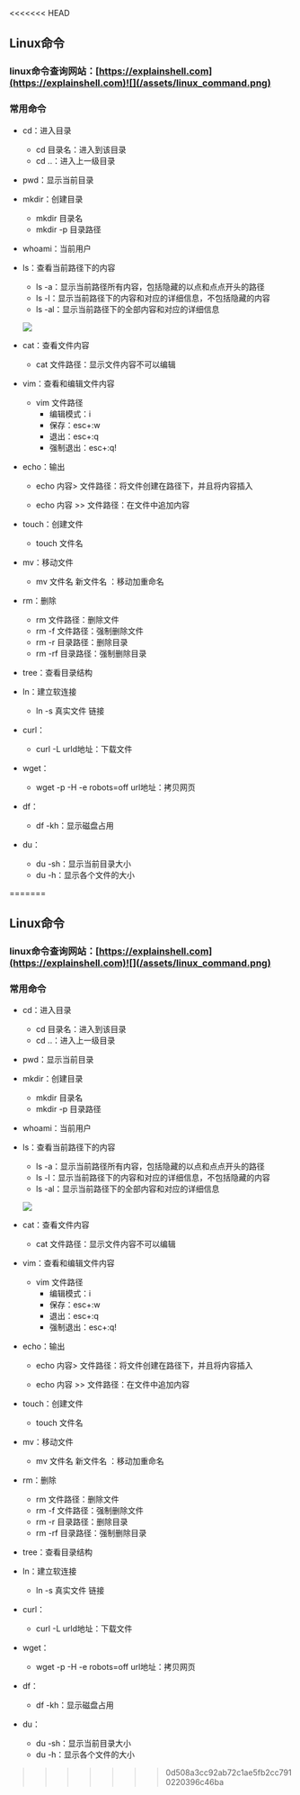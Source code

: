<<<<<<< HEAD
## Linux命令

### linux命令查询网站：[https://explainshell.com](https://explainshell.com)![](/assets/linux_command.png)

### 常用命令

* cd：进入目录
  * cd 目录名：进入到该目录
  * cd ..：进入上一级目录
* pwd：显示当前目录
* mkdir：创建目录
  * mkdir 目录名
  * mkdir -p 目录路径
* whoami：当前用户
* ls：查看当前路径下的内容
  * ls -a：显示当前路径所有内容，包括隐藏的以点和点点开头的路径
  * ls -l：显示当前路径下的内容和对应的详细信息，不包括隐藏的内容
  * ls -al：显示当前路径下的全部内容和对应的详细信息

  ![](/assets/linux_ls.png)
* cat：查看文件内容
  * cat 文件路径：显示文件内容不可以编辑
* vim：查看和编辑文件内容
  * vim 文件路径
    * 编辑模式：i
    * 保存：esc+:w
    * 退出：esc+:q
    * 强制退出：esc+:q!
* echo：输出
  * echo 内容&gt; 文件路径：将文件创建在路径下，并且将内容插入

  * echo 内容 &gt;&gt; 文件路径：在文件中追加内容
* touch：创建文件
  * touch 文件名
* mv：移动文件
  * mv 文件名 新文件名 ：移动加重命名
* rm：删除
  * rm 文件路径：删除文件
  * rm -f 文件路径：强制删除文件
  * rm -r 目录路径：删除目录
  * rm -rf 目录路径：强制删除目录
* tree：查看目录结构
* ln：建立软连接
  * ln -s 真实文件 链接
* curl：
  * curl -L urld地址：下载文件
* wget：
  * wget -p -H -e robots=off url地址：拷贝网页
* df：
  * df -kh：显示磁盘占用
* du：
  * du -sh：显示当前目录大小
  * du -h：显示各个文件的大小



=======
## Linux命令

### linux命令查询网站：[https://explainshell.com](https://explainshell.com)![](/assets/linux_command.png)

### 常用命令

* cd：进入目录
  * cd 目录名：进入到该目录
  * cd ..：进入上一级目录
* pwd：显示当前目录
* mkdir：创建目录
  * mkdir 目录名
  * mkdir -p 目录路径
* whoami：当前用户
* ls：查看当前路径下的内容
  * ls -a：显示当前路径所有内容，包括隐藏的以点和点点开头的路径
  * ls -l：显示当前路径下的内容和对应的详细信息，不包括隐藏的内容
  * ls -al：显示当前路径下的全部内容和对应的详细信息

  ![](/assets/linux_ls.png)
* cat：查看文件内容
  * cat 文件路径：显示文件内容不可以编辑
* vim：查看和编辑文件内容
  * vim 文件路径
    * 编辑模式：i
    * 保存：esc+:w
    * 退出：esc+:q
    * 强制退出：esc+:q!
* echo：输出
  * echo 内容&gt; 文件路径：将文件创建在路径下，并且将内容插入

  * echo 内容 &gt;&gt; 文件路径：在文件中追加内容
* touch：创建文件
  * touch 文件名
* mv：移动文件
  * mv 文件名 新文件名 ：移动加重命名
* rm：删除
  * rm 文件路径：删除文件
  * rm -f 文件路径：强制删除文件
  * rm -r 目录路径：删除目录
  * rm -rf 目录路径：强制删除目录
* tree：查看目录结构
* ln：建立软连接
  * ln -s 真实文件 链接
* curl：
  * curl -L urld地址：下载文件
* wget：
  * wget -p -H -e robots=off url地址：拷贝网页
* df：
  * df -kh：显示磁盘占用
* du：
  * du -sh：显示当前目录大小
  * du -h：显示各个文件的大小



>>>>>>> 0d508a3cc92ab72c1ae5fb2cc7910220396c46ba
